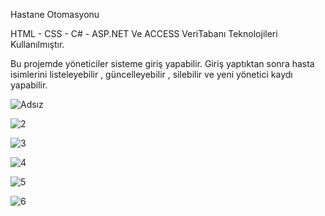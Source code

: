 Hastane Otomasyonu


HTML - CSS - C# - ASP.NET Ve ACCESS VeriTabanı Teknolojileri Kullanılmıştır.



Bu projemde yöneticiler sisteme giriş yapabilir. Giriş yaptıktan sonra hasta isimlerini listeleyebilir , güncelleyebilir , silebilir ve yeni yönetici kaydı yapabilir.




![Adsız](https://github.com/MertErolSenturk/Hastane-Otomasyonu/assets/102385998/08521716-fdd0-4597-8b9d-1049ae76a48f)




![2](https://github.com/MertErolSenturk/Hastane-Otomasyonu/assets/102385998/86e9539a-c962-49d2-8503-d16e1c8fd2cc)




![3](https://github.com/MertErolSenturk/Hastane-Otomasyonu/assets/102385998/4be416ec-85f4-49f1-b9a0-37659349915e)




![4](https://github.com/MertErolSenturk/Hastane-Otomasyonu/assets/102385998/bd4c2649-e986-43d7-909d-f2bacddd6a29)




![5](https://github.com/MertErolSenturk/Hastane-Otomasyonu/assets/102385998/1fe63ceb-b5ef-4661-bd9e-3f91c7feaff9)




![6](https://github.com/MertErolSenturk/Hastane-Otomasyonu/assets/102385998/b8df4215-40a7-4772-886a-5386985f2c14)



